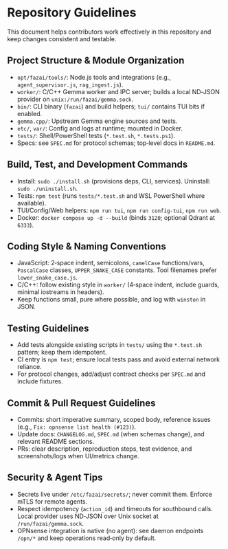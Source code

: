 # Repository Guidelines

This document helps contributors work effectively in this repository and keep changes consistent and testable.

## Project Structure & Module Organization
- `opt/fazai/tools/`: Node.js tools and integrations (e.g., `agent_supervisor.js`, `rag_ingest.js`).
- `worker/`: C/C++ Gemma worker and IPC server; builds a local ND‑JSON provider on `unix:/run/fazai/gemma.sock`.
- `bin/`: CLI binary (`fazai`) and build helpers; `tui/` contains TUI bits if enabled.
- `gemma.cpp/`: Upstream Gemma engine sources and tests.
- `etc/`, `var/`: Config and logs at runtime; mounted in Docker.
- `tests/`: Shell/PowerShell tests (`*.test.sh`, `*.tests.ps1`).
- Specs: see `SPEC.md` for protocol schemas; top‑level docs in `README.md`.

## Build, Test, and Development Commands
- Install: `sudo ./install.sh` (provisions deps, CLI, services). Uninstall: `sudo ./uninstall.sh`.
- Tests: `npm test` (runs `tests/*.test.sh` and WSL PowerShell where available).
- TUI/Config/Web helpers: `npm run tui`, `npm run config-tui`, `npm run web`.
- Docker: `docker compose up -d --build` (binds `3120`; optional Qdrant at `6333`).

## Coding Style & Naming Conventions
- JavaScript: 2‑space indent, semicolons, `camelCase` functions/vars, `PascalCase` classes, `UPPER_SNAKE_CASE` constants. Tool filenames prefer `lower_snake_case.js`.
- C/C++: follow existing style in `worker/` (4‑space indent, include guards, minimal iostreams in headers).
- Keep functions small, pure where possible, and log with `winston` in JSON.

## Testing Guidelines
- Add tests alongside existing scripts in `tests/` using the `*.test.sh` pattern; keep them idempotent.
- CI entry is `npm test`; ensure local tests pass and avoid external network reliance.
- For protocol changes, add/adjust contract checks per `SPEC.md` and include fixtures.

## Commit & Pull Request Guidelines
- Commits: short imperative summary, scoped body, reference issues (e.g., `Fix: opnsense list health (#123)`).
- Update docs: `CHANGELOG.md`, `SPEC.md` (when schemas change), and relevant README sections.
- PRs: clear description, reproduction steps, test evidence, and screenshots/logs when UI/metrics change.

## Security & Agent Tips
- Secrets live under `/etc/fazai/secrets/`; never commit them. Enforce mTLS for remote agents.
- Respect idempotency (`action_id`) and timeouts for southbound calls. Local provider uses ND‑JSON over Unix socket at `/run/fazai/gemma.sock`.
- OPNsense integration is native (no agent): see daemon endpoints `/opn/*` and keep operations read‑only by default.

